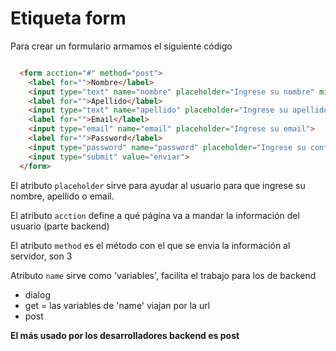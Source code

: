 # Etiqueta form

Para crear un formulario armamos el siguiente código 
~~~ html

  <form acction="#" method="post">
    <label for="">Nombre</label>
    <input type="text" name="nombre" placeholder="Ingrese su nombre" minlength="5">
    <label for="">Apellido</label>
    <input type="text" name="apellido" placeholder="Ingrese su apellido">
    <label for="">Email</label>
    <input type="email" name="email" placeholder="Ingrese su email">
    <label for="">Password</label>
    <input type="password" name="password" placeholder="Ingrese su contraseña">
    <input type="submit" value="enviar">
  </form>
~~~

El atributo `placeholder` sirve para ayudar al usuario para que ingrese su nombre, apellido o email.

El atributo `acction` define a qué página va a mandar la información del usuario (parte backend)

El atributo `method` es el método con el que se envia la información al servidor, son 3

Atributo `name` sirve como 'variables', facilita el trabajo para los de backend

* dialog
* get = las variables de 'name' viajan por la url
* post

**El más usado por los desarrolladores backend es post**